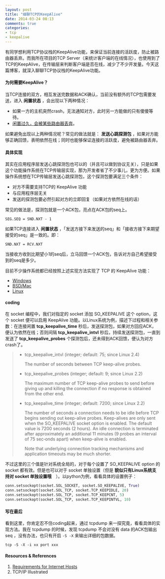 ```yaml
---
layout: post
title: "细聊TCP的KeepAlive"
date: 2014-03-24 08:13
comments: true
categories: 
- tcp
- keepalive
---
```


有同学想利用TCP协议栈的KeepAlive功能，来保证当前连接的活跃度，防止被路由器丢弃。而我所在项目的TCP Server（来统计客户端的在线情况），也使用到了TCP的KeepAlive，在传输层来判断客户端是否在线，减少了不少开发量。今天这篇博客，就深入聊聊TCP协议栈的KeepAlive功能。

#### 为何需要KeepAlive？

当TCP连接的双方，相互发送完数据和ACK确认，当前没有额外的TCP包需要发送，进入 **闲置状态** ，会出现以下两种情况：

* 如果一方的主机突然crash，无法通知对方，此时另一方能做的只有傻傻等待。
* [闲置过久，会被某些路由器丢弃](http://etherealmind.com/f5-ltm-and-tcp-timouts/)。

如果避免出现以上两种情况呢？常见的做法就是： **发送心跳探测包** ，如果对方能够正确回馈，表明依然在线；同时也能够保证连接的活跃度，避免被路由器丢弃。

#### 具体实现

其实在应用程序层发送心跳探测包也可以的（并且可以做到协议无关），只是如果这个功能操作系统在TCP传输层实现，那为开发者省了不少事儿，更为方便。如果操作系统想在TCP传输层发送心跳探测包，这个探测包要满足三个条件：

* 对方不需要支持TCP的 KeepAlive 功能
* 与应用程序层无关
* 发送的探测包要必然引起对方的立即回复（如果对方依然在线的话）

常见的做法是，探测包就是一个ACK包，亮点在ACK包的seq上。

~~~ shell
SEG.SEQ = SND.NXT - 1
~~~

如果TCP连接进入 **闲置状态** ，「发送方接下来发送的seq」和「接收方接下来期望接受的seq」是一致的。即：

~~~ shell
SND.NXT = RCV.NXT
~~~

当接收方收到比期望小1的seq后，立马回馈一个ACK包，告诉对方自己希望接受到的seq是多少。

目前不少操作系统都已经按照上述实现方法实现了 TCP 的 KeepAlive 功能：

* [Windows](http://technet.microsoft.com/en-us/library/cc957549.aspx)
* [BSD/Mac](https://developer.apple.com/library/mac/documentation/darwin/reference/manpages/man4/tcp.4.html)
* [Linux](http://www.manpages.info/linux/tcp.7.html)


#### coding

在 socket 编程中，我们对指定的 socket 添加 SO\_KEEPALIVE 这个 option，这个 socket 便可以启用 KeepAlive 功能。以Linux系统为例，描述下过程和相关参数：在连接闲置 **tcp\_keepalive\_time** 秒后，发送探测包，如果对方回应ACK，便认为依然在线；否则间隔 **tcp\_keepalive\_intvl** 秒后，持续发送探测包，一直到发送了 **tcp\_keepalive\_probes** 个探测包后，还未得到ACK回馈，便认为对方crash了。


> * tcp\_keepalive\_intvl (integer; default: 75; since Linux 2.4)
>
>   The number of seconds between TCP keep-alive probes.
>
> * tcp\_keepalive\_probes (integer; default: 9; since Linux 2.2)
>
>   The maximum number of TCP keep-alive probes to send before giving up and killing the connection if no response is obtained from the other end.
>
> * tcp\_keepalive\_time (integer; default: 7200; since Linux 2.2)
>
>   The number of seconds a connection needs to be idle before TCP begins sending out keep-alive probes.  Keep-alives are only sent when the SO\_KEEPALIVE socket option is enabled.  The default value is 7200 seconds (2 hours).  An idle connection is terminated after approximately an additional 11 minutes (9 probes an interval of 75 sec‐onds apart) when keep-alive is enabled.
>
>   Note that underlying connection tracking mechanisms and application timeouts may be much shorter.

不过这里的三个值是针对系统全局的，对于每个设置了 SO\_KEEPALIVE option 的 socket 都有效。但是也可以对于 socket 单独设置（但是 **貌似只有Linux系统支持对 socket 单独设置哦**　）。以python为例，看看具体的设置例子：

~~~ python
conn.setsockopt(socket.SOL_SOCKET, socket.SO_KEEPALIVE, True)
conn.setsockopt(socket.SOL_TCP, socket.TCP_KEEPIDLE, 20)
conn.setsockopt(socket.SOL_TCP, socket.TCP_KEEPCNT, 5)
conn.setsockopt(socket.SOL_TCP, socket.TCP_KEEPINTVL, 10)
~~~

#### 写在最后

看到这里，你肯定忍不住coding起来，通过 tcpdump 来一探究竟，看看具体的实现方法。我在 tcpdump 的时候，发现 tcpdump 不会对没有 data 的ACK包输出 seq ，没有办法，也只有开启 `-S -X` 来输出详细的包数据。

~~~ shell
tcp -S -X -i xx port xxx
~~~

#### Resources & References

1. [Requirements for Internet Hosts](http://tools.ietf.org/html/rfc1122#page-101)
2. TCP/IP Illustrated
